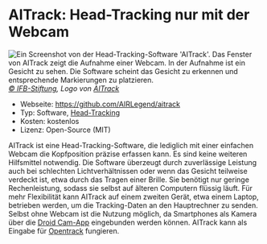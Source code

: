 # AITrack: Head-Tracking nur mit der Webcam

![](/aitrack.jpg "Ein Screenshot von der Head-Tracking-Software 'AITrack'. Das Fenster von AITrack zeigt die Aufnahme einer Webcam. In der Aufnahme ist ein Gesicht zu sehen. Die Software scheint das Gesicht zu erkennen und entsprechende Markierungen zu platzieren.")
_[© IFB-Stiftung](https://ifb-stiftung.de/), Logo von [AITrack](https://github.com/AIRLegend/aitrack/blob/master/Images/Logo.png)_

- Webseite: https://github.com/AIRLegend/aitrack
- Typ: Software, [Head-Tracking](/de/02-basic-knowledge/02-eye-tracking-what-is-this#head-tracking)
- Kosten: kostenlos
- Lizenz: Open-Source (MIT)

AITrack ist eine Head-Tracking-Software, die lediglich mit einer einfachen Webcam die Kopfposition präzise erfassen kann.
Es sind keine weiteren Hilfsmittel notwendig.
Die Software überzeugt durch zuverlässige Leistung auch bei schlechten Lichtverhältnissen oder wenn das Gesicht teilweise verdeckt ist, etwa durch das Tragen einer Brille.
Sie benötigt nur geringe Rechenleistung, sodass sie selbst auf älteren Computern flüssig läuft.
Für mehr Flexibilität kann AITrack auf einem zweiten Gerät, etwa einem Laptop, betrieben werden, um die Tracking-Daten an den Hauptrechner zu senden.
Selbst ohne Webcam ist die Nutzung möglich, da Smartphones als Kamera über die [Droid Cam-App](https://play.google.com/store/apps/details?id=com.dev47apps.droidcam) eingebunden werden können.
AITrack kann als Eingabe für [Opentrack](/de/04-software-and-hardware-in-detail/opentrack) fungieren.
